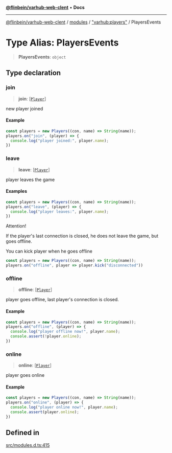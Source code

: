 [**@flinbein/varhub-web-clent**](../../../../README.md) • **Docs**

***

[@flinbein/varhub-web-clent](../../../../modules.md) / [modules](../../../README.md) / ["varhub:players"](../README.md) / PlayersEvents

# Type Alias: PlayersEvents

> **PlayersEvents**: `object`

## Type declaration

### join

> **join**: [[`Player`](../interfaces/Player.md)]

new player joined

#### Example

```typescript
const players = new Players((con, name) => String(name));
players.on("join", (player) => {
  console.log("player joined:", player.name);
})
```

### leave

> **leave**: [[`Player`](../interfaces/Player.md)]

player leaves the game

#### Examples

```typescript
const players = new Players((con, name) => String(name));
players.on("leave", (player) => {
  console.log("player leaves:", player.name);
})
```

Attention!

If the player's last connection is closed, he does not leave the game, but goes offline.

You can kick player when he goes offline

```typescript
const players = new Players((con, name) => String(name));
players.on("offline", player => player.kick("disconnected"))
```

### offline

> **offline**: [[`Player`](../interfaces/Player.md)]

player goes offline, last player's connection is closed.

#### Example

```typescript
const players = new Players((con, name) => String(name));
players.on("offline", (player) => {
  console.log("player offline now!", player.name);
  console.assert(!player.online);
})
```

### online

> **online**: [[`Player`](../interfaces/Player.md)]

player goes online

#### Example

```typescript
const players = new Players((con, name) => String(name));
players.on("online", (player) => {
  console.log("player online now!", player.name);
  console.assert(player.online);
})
```

## Defined in

[src/modules.d.ts:415](https://github.com/flinbein/varhub-web-client/blob/5849e057250037e1be4f38ff522ce95c9f4e116a/src/modules.d.ts#L415)
